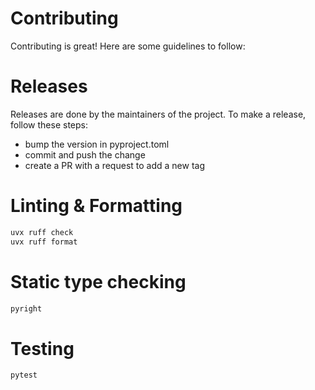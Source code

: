 # Contributing

Contributing is great! Here are some guidelines to follow:


# Releases

Releases are done by the maintainers of the project. To make a release, follow these steps:

- bump the version in pyproject.toml
- commit and push the change
- create a PR with a request to add a new tag

# Linting & Formatting

```bash
uvx ruff check
uvx ruff format
```

# Static type checking

```bash
pyright
``` 

# Testing

```bash
pytest
```
